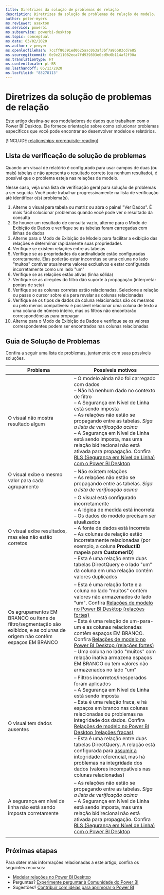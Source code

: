 ```yaml
---
title: Diretrizes da solução de problemas de relação
description: Diretrizes da solução de problemas de relação de modelo.
author: peter-myers
ms.reviewer: asaxton
ms.service: powerbi
ms.subservice: powerbi-desktop
ms.topic: conceptual
ms.date: 03/02/2020
ms.author: v-pemyer
ms.openlocfilehash: 7ccff80391ed0625aac063af3bf7a86b83cd7e85
ms.sourcegitcommit: 0e9e211082eca7fd939803e0cd9c6b114af2f90a
ms.translationtype: HT
ms.contentlocale: pt-BR
ms.lasthandoff: 05/13/2020
ms.locfileid: "83278113"
---
```

# <a name="relationship-troubleshooting-guidance"></a>Diretrizes da solução de problemas de relação

Este artigo destina-se aos modeladores de dados que trabalham com o Power BI Desktop. Ele fornece orientação sobre como solucionar problemas específicos que você pode encontrar ao desenvolver modelos e relatórios.

[!INCLUDE [relationships-prerequisite-reading](includes/relationships-prerequisite-reading.md)]

## <a name="troubleshooting-checklist"></a>Lista de verificação de solução de problemas

Quando um visual de relatório é configurado para usar campos de duas (ou mais) tabelas e não apresenta o resultado correto (ou nenhum resultado), é possível que o problema esteja nas relações de modelo.

Nesse caso, veja uma lista de verificação geral para solução de problemas a ser seguida. Você pode trabalhar progressivamente na lista de verificação até identificar o(s) problema(s).

1. Alterne o visual para tabela ou matriz ou abra o painel "Ver Dados". É mais fácil solucionar problemas quando você pode ver o resultado da consulta
1. Se houver um resultado de consulta vazio, alterne para o Modo de Exibição de Dados e verifique se as tabelas foram carregadas com linhas de dados
1. Alterne para o Modo de Exibição de Modelo para facilitar a exibição das relações e determinar rapidamente suas propriedades
1. Verifique se existem relações entre as tabelas
1. Verifique se as propriedades da cardinalidade estão configuradas corretamente. Elas poderão estar incorretas se uma coluna no lado "muitos" contiver atualmente valores exclusivos e estar configurada incorretamente como um lado "um"
1. Verifique se as relações estão ativas (linha sólida)
1. Verifique se as direções do filtro dão suporte à propagação (interpretar pontas de seta)
1. Verifique se as colunas corretas estão relacionadas. Selecione a relação ou passe o cursor sobre ela para revelar as colunas relacionadas
1. Verifique se os tipos de dados da coluna relacionados são os mesmos ou pelo menos compatíveis: é possível relacionar uma coluna de texto a uma coluna de número inteiro, mas os filtros não encontrarão correspondências para propagar
1. Alterne para o Modo de Exibição de Dados e verifique se os valores correspondentes podem ser encontrados nas colunas relacionadas

## <a name="troubleshooting-guide"></a>Guia de Solução de Problemas

Confira a seguir uma lista de problemas, juntamente com suas possíveis soluções.

|Problema|Possíveis motivos|
|---------|---------|
|O visual não mostra resultado algum|– O modelo ainda não foi carregado com dados<br />– Não há nenhum dado no contexto de filtro<br />– A Segurança em Nível de Linha está sendo imposta<br />– As relações não estão se propagando entre as tabelas. _Siga a lista de verificação acima_<br />– A Segurança em Nível de Linha está sendo imposta, mas uma relação bidirecional não está ativada para propagação. Confira [RLS (Segurança em Nível de Linha) com o Power BI Desktop](../create-reports/desktop-rls.md)|
|O visual exibe o mesmo valor para cada agrupamento |– Não existem relações<br />– As relações não estão se propagando entre as tabelas. _Siga a lista de verificação acima_|
|O visual exibe resultados, mas eles não estão corretos|– O visual está configurado incorretamente<br />– A lógica de medida está incorreta<br />– Os dados do modelo precisam ser atualizados<br />– A fonte de dados está incorreta<br />– As colunas de relação estão incorretamente relacionadas (por exemplo, a coluna **ProductID** mapeia para **CustomerID**)<br />– Esta é uma relação entre duas tabelas DirectQuery e o lado "um" da coluna em uma relação contém valores duplicados|
|Os agrupamentos EM BRANCO ou itens de filtro/segmentação são exibidos, e as colunas de origem não contêm espaços EM BRANCO|– Esta é uma relação forte e a coluna no lado "muitos" contém valores não armazenados do lado "um". Confira [Relações de modelo no Power BI Desktop (relações fortes)](../transform-model/desktop-relationships-understand.md#strong-relationships)<br />– Esta é uma relação de um-para-um e as colunas relacionadas contêm espaços EM BRANCO. Confira [Relações de modelo no Power BI Desktop (relações fortes)](../transform-model/desktop-relationships-understand.md#strong-relationships)<br />– Uma coluna no lado "muitos" com relação inativa armazena espaços EM BRANCO ou tem valores não armazenados no lado "um"|
|O visual tem dados ausentes|– Filtros incorretos/inesperados foram aplicados<br />– A Segurança em Nível de Linha está sendo imposta<br />– Esta é uma relação fraca, e há espaços em branco nas colunas relacionadas ou problemas na integridade dos dados. Confira [Relações de modelo no Power BI Desktop (relações fracas)](../transform-model/desktop-relationships-understand.md#weak-relationships)<br />– Esta é uma relação entre duas tabelas DirectQuery. A relação está configurada para [assumir a integridade referencial](../transform-model/desktop-relationships-understand.md#assume-referential-integrity), mas há problemas na integridade dos dados (valores incompatíveis nas colunas relacionadas)|
|A segurança em nível de linha não está sendo imposta corretamente|– As relações não estão se propagando entre as tabelas. _Siga a lista de verificação acima_<br />– A Segurança em Nível de Linha está sendo imposta, mas uma relação bidirecional não está ativada para propagação. Confira [RLS (Segurança em Nível de Linha) com o Power BI Desktop](../create-reports/desktop-rls.md)|
|||

## <a name="next-steps"></a>Próximas etapas

Para obter mais informações relacionadas a este artigo, confira os seguintes recursos:

- [Modelar relações no Power BI Desktop](../transform-model/desktop-relationships-understand.md)
- Perguntas? [Experimente perguntar à Comunidade do Power BI](https://community.powerbi.com/)
- Sugestões? [Contribuir com ideias para aprimorar o Power BI](https://ideas.powerbi.com/)
